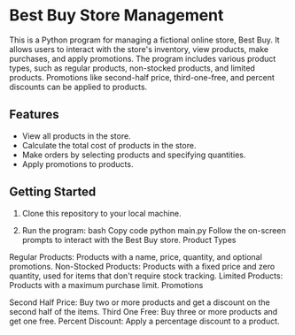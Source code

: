 # Best Buy Store Management

This is a Python program for managing a fictional online store, Best Buy. It allows users to interact with the store's inventory, view products, make purchases, and apply promotions. The program includes various product types, such as regular products, non-stocked products, and limited products. Promotions like second-half price, third-one-free, and percent discounts can be applied to products.

## Features

- View all products in the store.
- Calculate the total cost of products in the store.
- Make orders by selecting products and specifying quantities.
- Apply promotions to products.

## Getting Started

1. Clone this repository to your local machine.

2. Run the program:
bash
Copy code
python main.py
Follow the on-screen prompts to interact with the Best Buy store.
Product Types

Regular Products: Products with a name, price, quantity, and optional promotions.
Non-Stocked Products: Products with a fixed price and zero quantity, used for items that don't require stock tracking.
Limited Products: Products with a maximum purchase limit.
Promotions

Second Half Price: Buy two or more products and get a discount on the second half of the items.
Third One Free: Buy three or more products and get one free.
Percent Discount: Apply a percentage discount to a product.
